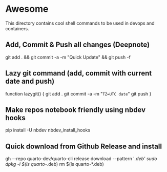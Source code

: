 # Awesome
This directory contains cool shell commands to be used in devops and containers.

## Add, Commit & Push all changes (Deepnote)

git add . && git commit -a -m "Quick Update" && git push -f

## Lazy git command (add, commit with current date and push)

function lazygit() {
    git add .
    git commit -a -m "`TZ=UTC date`"
    git push
}

## Make repos notebook friendly using nbdev hooks

pip install -U nbdev
nbdev_install_hooks

## Quick download from Github Release and install

gh --repo quarto-dev/quarto-cli release download --pattern '*.deb'
sudo dpkg -i $(ls quarto-*.deb)
rm $(ls quarto-*.deb)
